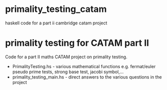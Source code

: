 # primality_testing_catam
haskell code for a part ii cambridge catam project

# primality testing for CATAM part II
Code for a part II maths CATAM project on primality testing. 
- PrimalityTesting.hs - various mathematical functions e.g. fermat/euler pseudo prime tests, strong base test, jacobi symbol,...
- primality_testing_main.hs - direct answers to the various questions in the project
